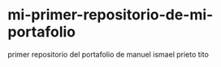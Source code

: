 # mi-primer-repositorio-de-mi-portafolio
primer repositorio del portafolio de manuel ismael prieto tito

